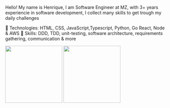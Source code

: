 Hello! My name is Henrique, I am Software Engineer at MZ, with 3+ years experiencie in software development, I collect many skills to get trough my daily challenges

🚀 Technologies: HTML, CSS, JavaScript,Typescript, Python, Go React, Node & AWS
🚀 Skills: DDD, TDD, unit-testing, software architecture, requirements gathering, communication & more
<div style={{display: 'flex'', flex-direticion: 'row'}}>
<img height="180em" src="https://github-readme-stats.vercel.app/api?username=HeenriqueCDS&show_icons=true&&count_private=true&include_all_commits=true&theme=midnight-purple" />
<img height='180em' src="https://github-readme-stats.vercel.app/api/top-langs/?username=anuraghazra&theme=midnight-purple&layout=compact"/>
</div>

